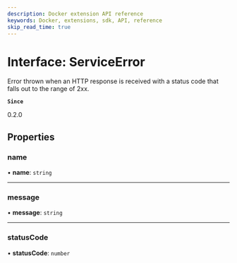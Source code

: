 ```yaml
---
description: Docker extension API reference
keywords: Docker, extensions, sdk, API, reference
skip_read_time: true
---
```


# Interface: ServiceError

Error thrown when an HTTP response is received with a status code that falls
out to the range of 2xx.

**`Since`**

0.2.0

## Properties

### name

• **name**: `string`

___

### message

• **message**: `string`

___

### statusCode

• **statusCode**: `number`